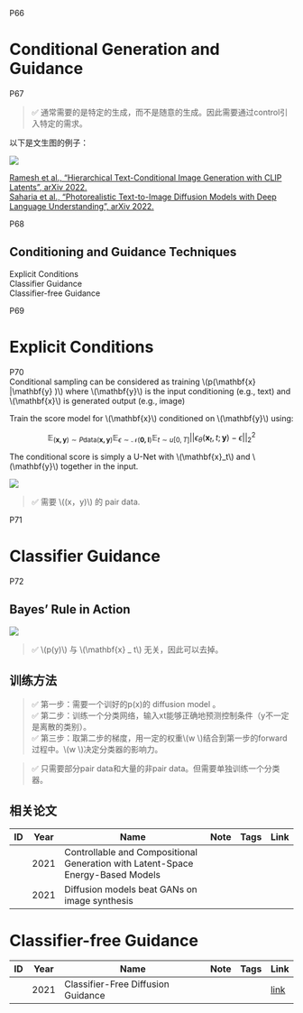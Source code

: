 P66   
# Conditional Generation and Guidance    

P67   
> &#x2705; 通常需要的是特定的生成，而不是随意的生成。因此需要通过control引入特定的需求。  

以下是文生图的例子：

![](../../assets/D1-67.png) 

<u>Ramesh et al., “Hierarchical Text-Conditional Image Generation with CLIP Latents”, arXiv 2022.</u>    
<u>Saharia et al., “Photorealistic Text-to-Image Diffusion Models with Deep Language Understanding”, arXiv 2022.</u>    

P68   
## Conditioning and Guidance Techniques

Explicit Conditions    
Classifier Guidance    
Classifier-free Guidance    

P69   

# Explicit Conditions    

P70   
Conditional sampling can be considered as training \\(p(\mathbf{x} |\mathbf{y} )\\) where \\(\mathbf{y}\\) is the input conditioning (e.g., text) and \\(\mathbf{x}\\) is generated output (e.g., image)    

Train the score model for \\(\mathbf{x}\\) conditioned on \\(\mathbf{y}\\) using:    

$$
\mathbb{E} _ {(\mathbf{x,y} )\sim P\mathrm{data} (\mathbf{x,y} )}\mathbb{E} _ {\epsilon \sim \mathcal{N}(\mathbf{0,I} ) }\mathbb{E} _{t\sim u[0,T]}||\epsilon _ \theta (\mathbf{x} _ t,t;\mathbf{y} )- \epsilon ||^2_2 
$$

The conditional score is simply a U-Net with \\(\mathbf{x}_t\\) and \\(\mathbf{y}\\) together in the input.    

![](../../assets/D1-70.png) 

> &#x2705; 需要 \\((x，y)\\) 的 pair data.            

P71   

# Classifier Guidance    

P72   
## Bayes’ Rule in Action

![](../../assets/D1-72.png) 

> &#x2705; \\(p(y)\\) 与 \\(\mathbf{x} _ t\\) 无关，因此可以去掉。     

## 训练方法

> &#x2705; 第一步：需要一个训好的p(x)的 diffusion model 。  
> &#x2705; 第二步：训练一个分类网络，输入xt能够正确地预测控制条件（y不一定是离散的类别）。  
> &#x2705; 第三步：取第二步的梯度，用一定的权重\\(w \\)结合到第一步的forward过程中。\\(w \\)决定分类器的影响力。   

> &#x2705; 只需要部分pair data和大量的非pair data。但需要单独训练一个分类器。  

## 相关论文

|ID|Year|Name|Note|Tags|Link|
|---|---|---|---|---|---|
||2021|Controllable and Compositional Generation with Latent-Space Energy-Based Models|
||2021|Diffusion models beat GANs on image synthesis|

# Classifier-free Guidance    

|ID|Year|Name|Note|Tags|Link|
|---|---|---|---|---|---|
||2021|Classifier-Free Diffusion Guidance|||[link](https://caterpillarstudygroup.github.io/ReadPapers/6.html)|     

